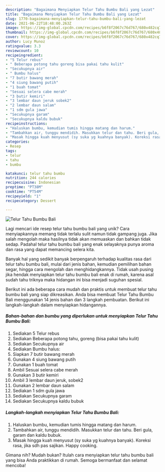 ```yaml
---
description: "Bagaimana Menyiapkan Telur Tahu Bumbu Bali yang Lezat"
title: "Bagaimana Menyiapkan Telur Tahu Bumbu Bali yang Lezat"
slug: 1770-bagaimana-menyiapkan-telur-tahu-bumbu-bali-yang-lezat
date: 2021-06-22T18:48:00.263Z
image: https://img-global.cpcdn.com/recipes/b6f8f2067c76d767/680x482cq70/telur-tahu-bumbu-bali-foto-resep-utama.jpg
thumbnail: https://img-global.cpcdn.com/recipes/b6f8f2067c76d767/680x482cq70/telur-tahu-bumbu-bali-foto-resep-utama.jpg
cover: https://img-global.cpcdn.com/recipes/b6f8f2067c76d767/680x482cq70/telur-tahu-bumbu-bali-foto-resep-utama.jpg
author: Lucy Munoz
ratingvalue: 3.3
reviewcount: 10
recipeingredient:
- "5 Telur rebus"
- " Beberapa potong tahu goreng bisa pakai tahu kulit"
- "Secukupnya air"
- " Bumbu halus"
- "7 butir bawang merah"
- "4 siung bawang putih"
- "1 buah tomat"
- "Sesuai selera cabe merah"
- "3 butir kemiri"
- "3 lembar daun jeruk sobek2"
- "2 lembar daun salam"
- "1 sdm gula jawa"
- "Secukupnya garam"
- "Secukupnya kaldu bubuk"
recipeinstructions:
- "Haluskan bumbu, kemudian tumis hingga matang dan harum."
- "Tambahkan air, tunggu mendidih. Masukkan telur dan tahu. Beri gula, garam dan kaldu bubuk."
- "Masak hingga kuah menyusut (sy suka yg kuahnya banyak). Koreksi rasa, jika sdh pas sajikan. Happy cooking."
categories:
- Resep
tags:
- telur
- tahu
- bumbu

katakunci: telur tahu bumbu 
nutrition: 244 calories
recipecuisine: Indonesian
preptime: "PT38M"
cooktime: "PT54M"
recipeyield: "1"
recipecategory: Dessert

---
```



![Telur Tahu Bumbu Bali](https://img-global.cpcdn.com/recipes/b6f8f2067c76d767/680x482cq70/telur-tahu-bumbu-bali-foto-resep-utama.jpg)

Lagi mencari ide resep telur tahu bumbu bali yang unik? Cara menyiapkannya memang tidak terlalu sulit namun tidak gampang juga. Jika salah mengolah maka hasilnya tidak akan memuaskan dan bahkan tidak sedap. Padahal telur tahu bumbu bali yang enak selayaknya punya aroma dan rasa yang dapat memancing selera kita.

Banyak hal yang sedikit banyak berpengaruh terhadap kualitas rasa dari telur tahu bumbu bali, mulai dari jenis bahan, kemudian pemilihan bahan segar, hingga cara mengolah dan menghidangkannya. Tidak usah pusing jika hendak menyiapkan telur tahu bumbu bali enak di rumah, karena asal sudah tahu triknya maka hidangan ini bisa menjadi suguhan spesial.




Berikut ini ada beberapa cara mudah dan praktis untuk membuat telur tahu bumbu bali yang siap dikreasikan. Anda bisa membuat Telur Tahu Bumbu Bali menggunakan 14 jenis bahan dan 3 langkah pembuatan. Berikut ini langkah-langkah dalam menyiapkan hidangannya.

<!--inarticleads1-->

##### Bahan-bahan dan bumbu yang diperlukan untuk menyiapkan Telur Tahu Bumbu Bali:

1. Sediakan 5 Telur rebus
1. Sediakan  Beberapa potong tahu, goreng (bisa pakai tahu kulit)
1. Sediakan Secukupnya air
1. Sediakan  Bumbu halus:
1. Siapkan 7 butir bawang merah
1. Gunakan 4 siung bawang putih
1. Gunakan 1 buah tomat
1. Ambil Sesuai selera cabe merah
1. Gunakan 3 butir kemiri
1. Ambil 3 lembar daun jeruk, sobek2
1. Gunakan 2 lembar daun salam
1. Sediakan 1 sdm gula jawa
1. Sediakan Secukupnya garam
1. Sediakan Secukupnya kaldu bubuk




<!--inarticleads2-->

##### Langkah-langkah menyiapkan Telur Tahu Bumbu Bali:

1. Haluskan bumbu, kemudian tumis hingga matang dan harum.
1. Tambahkan air, tunggu mendidih. Masukkan telur dan tahu. Beri gula, garam dan kaldu bubuk.
1. Masak hingga kuah menyusut (sy suka yg kuahnya banyak). Koreksi rasa, jika sdh pas sajikan. Happy cooking.




Gimana nih? Mudah bukan? Itulah cara menyiapkan telur tahu bumbu bali yang bisa Anda praktikkan di rumah. Semoga bermanfaat dan selamat mencoba!
